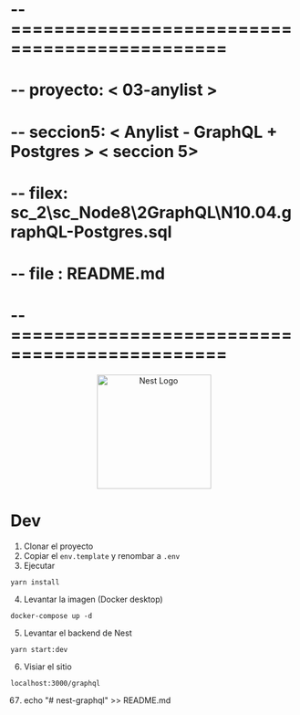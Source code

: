#  -- ==============================================   
#  --  proyecto: < 03-anylist >
#  --  seccion5: < Anylist - GraphQL + Postgres > < seccion 5>
#  --  filex:    sc_2\sc_Node8\2GraphQL\N10.04.graphQL-Postgres.sql
#  --  file :   README.md
#  --  ==============================================  


<p align="center">
  <a href="http://nestjs.com/" target="blank"><img src="https://nestjs.com/img/logo-small.svg" width="200" alt="Nest Logo" /></a>
</p>

# Dev

1. Clonar el proyecto
2. Copiar el ```env.template``` y renombar a ```.env```
3. Ejecutar
```
yarn install
```
4. Levantar la imagen (Docker desktop)
```
docker-compose up -d
```

5. Levantar el backend de Nest
```
yarn start:dev
```

6. Visiar el sitio
```
localhost:3000/graphql
```


67.  echo "# nest-graphql" >> README.md
